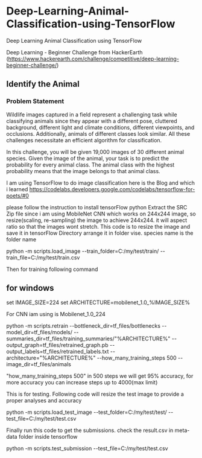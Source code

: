 # Deep-Learning-Animal-Classification-using-TensorFlow

Deep Learning Animal Classification using TensorFlow

Deep Learning - Beginner Challenge from HackerEarth (https://www.hackerearth.com/challenge/competitive/deep-learning-beginner-challenge/)

## Identify the Animal

### Problem Statement

Wildlife images captured in a field represent a challenging task while classifying animals since they appear with a different pose, cluttered background, different light and climate conditions, different viewpoints, and occlusions. Additionally, animals of different classes look similar. All these challenges necessitate an efficient algorithm for classification.

In this challenge, you will be given 19,000 images of 30 different animal species. Given the image of the animal, your task is to predict the probability for every animal class. The animal class with the highest probability means that the image belongs to that animal class.

I am using TensorFlow to do image classification
here is the Blog and which i learned https://codelabs.developers.google.com/codelabs/tensorflow-for-poets/#0

please follow the instruction to install tensorFlow python
Extract the SRC Zip file
since i am using MobileNet CNN which works on 244x244 image, so resize(scaling, re-sampling) the image to achieve 244x244. it will aspect ratio so that the images wont stretch.
This code is to resize the image and save it in tensorFlow Directory arrange it in folder vise. species name is the folder name

python -m scripts.load_image --train_folder=C:/my/test/train/ --train_file=C:/my/test/train.csv

Then for training following command

## for windows

set IMAGE_SIZE=224
set ARCHITECTURE=mobilenet_1.0_%IMAGE_SIZE%

For CNN iam using is Mobilenet_1.0_224

python -m scripts.retrain --bottleneck_dir=tf_files/bottlenecks --model_dir=tf_files/models/ --summaries_dir=tf_files/training_summaries/"%ARCHITECTURE%" --output_graph=tf_files/retrained_graph.pb --output_labels=tf_files/retrained_labels.txt  --architecture="%ARCHITECTURE%" --how_many_training_steps 500 --image_dir=tf_files/animals

"how_many_training_steps 500" in 500 steps we will get 95% accuracy, for more accuracy you can increase steps up to 4000(max limit)



This is for testing.
Following code will resize the test image to provide a proper analyses and accuracy

python -m scripts.load_test_image --test_folder=C:/my/test/test/ --test_file=C:/my/test/test.csv

Finally run this code to get the submissions. check the result.csv in meta-data folder inside tensorflow

python -m scripts.test_submission --test_file=C:/my/test/test.csv
